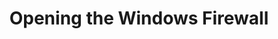 ---
id: windows-firewall
title: Opening the Windows Firewall
sidebar_label: Windows Firewall
slug: tutorials/windows-firewall
---